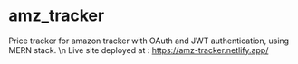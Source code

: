 # amz_tracker
Price tracker for amazon tracker with OAuth and JWT authentication, using MERN stack.
\n
Live site deployed at : https://amz-tracker.netlify.app/
